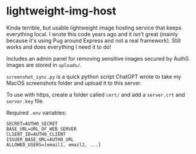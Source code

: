 # lightweight-img-host
 Kinda terrible, but usable lightweight image hosting service that keeps everything local. I wrote this code years ago and it isn't great (mainly because it's using Pug around Express and not a real framework). Still works and does everything I need it to do!

 Includes an admin panel for removing sensitive images secured by Auth0.
 Images are stored in `uploads/`.

`screenshot_sync.py` is a quick python script ChatGPT wrote to take my MacOS screenshots folder and upload it to this server.

To use with https, create a folder called `cert/` and add a `server.crt` and `server.key` file.

Required `.env` variables:
```
SECRET=AUTH0_SECRET
BASE_URL=URL_OF_WEB_SERVER
CLIENT_ID=AUTH0_CLIENT
ISSUER_BASE_URL=AUTH0_URL
ALLOWED_USERS=[email1, email2, ...]
```